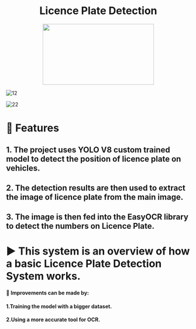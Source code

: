 <h1 align="center">Licence Plate Detection</h1>

<div align= "center"><img src="https://encrypted-tbn0.gstatic.com/images?q=tbn:ANd9GcQe8qskfEr7J-U0Eki_6dwWxoTFy35Rjmb3EQ&s" width="304" height="166"/></div>


![12](https://github.com/user-attachments/assets/7980b735-db2a-4dcd-ba46-fa6a7498367e)



![22](https://github.com/user-attachments/assets/d6cf1212-8c48-416c-962e-48b2b088a323)


# 💎 Features
##  1. The project uses YOLO V8 custom trained model to detect the position of licence plate on vehicles.
##  2. The detection results are then used to extract the image of licence plate from the main image.
##  3. The image is then fed into the EasyOCR library to detect the numbers on Licence Plate.

##
  
#  ▶ This system is an overview of how a basic Licence Plate Detection System works.
####  🔴  Improvements can be made by:
####     1.Training the model with a bigger dataset.
####     2.Using a more accurate tool for OCR.
